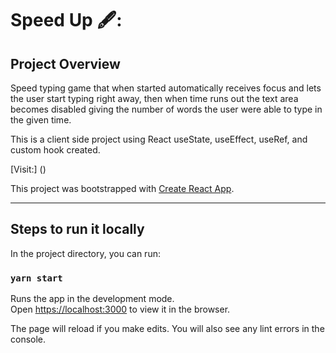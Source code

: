# Speed Up 🖋:

## Project Overview

Speed typing game that when started automatically receives focus and lets the user start typing right away, then when time runs out the text area becomes disabled giving the number of words the user were able to type in the given time.

This is a client side project using React useState, useEffect, useRef, and custom hook created.

[Visit:] ()

This project was bootstrapped with [Create React App](https://github.com/facebook/create-react-app).

---

## Steps to run it locally

In the project directory, you can run:

### `yarn start`

Runs the app in the development mode.\
Open [https://localhost:3000](https://localhost:3000) to view it in the browser.

The page will reload if you make edits.
You will also see any lint errors in the console.
